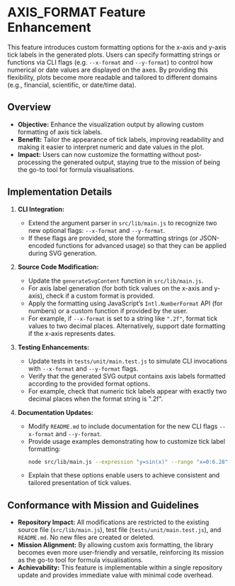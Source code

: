 # AXIS_FORMAT Feature Enhancement

This feature introduces custom formatting options for the x-axis and y-axis tick labels in the generated plots. Users can specify formatting strings or functions via CLI flags (e.g. `--x-format` and `--y-format`) to control how numerical or date values are displayed on the axes. By providing this flexibility, plots become more readable and tailored to different domains (e.g., financial, scientific, or date/time data).

## Overview

- **Objective:** Enhance the visualization output by allowing custom formatting of axis tick labels.
- **Benefit:** Tailor the appearance of tick labels, improving readability and making it easier to interpret numeric and date values in the plot.
- **Impact:** Users can now customize the formatting without post-processing the generated output, staying true to the mission of being the go-to tool for formula visualisations.

## Implementation Details

1. **CLI Integration:**
   - Extend the argument parser in `src/lib/main.js` to recognize two new optional flags: `--x-format` and `--y-format`.
   - If these flags are provided, store the formatting strings (or JSON-encoded functions for advanced usage) so that they can be applied during SVG generation.

2. **Source Code Modification:**
   - Update the `generateSvgContent` function in `src/lib/main.js`.
   - For axis label generation (for both tick values on the x-axis and y-axis), check if a custom format is provided.
   - Apply the formatting using JavaScript’s `Intl.NumberFormat` API (for numbers) or a custom function if provided by the user.
   - For example, if `--x-format` is set to a string like `".2f"`, format tick values to two decimal places. Alternatively, support date formatting if the x-axis represents dates.

3. **Testing Enhancements:**
   - Update tests in `tests/unit/main.test.js` to simulate CLI invocations with `--x-format` and `--y-format` flags.
   - Verify that the generated SVG output contains axis labels formatted according to the provided format options.
   - For example, check that numeric tick labels appear with exactly two decimal places when the format string is ".2f".

4. **Documentation Updates:**
   - Modify `README.md` to include documentation for the new CLI flags `--x-format` and `--y-format`.
   - Provide usage examples demonstrating how to customize tick label formatting:
     ```sh
     node src/lib/main.js --expression "y=sin(x)" --range "x=0:6.28" --file output.svg --x-format ".2f" --y-format ".1f"
     ```
   - Explain that these options enable users to achieve consistent and tailored presentation of tick values.

## Conformance with Mission and Guidelines

- **Repository Impact:** All modifications are restricted to the existing source file (`src/lib/main.js`), test file (`tests/unit/main.test.js`), and `README.md`. No new files are created or deleted.
- **Mission Alignment:** By allowing custom axis formatting, the library becomes even more user-friendly and versatile, reinforcing its mission as the go-to tool for formula visualisations.
- **Achievability:** This feature is implementable within a single repository update and provides immediate value with minimal code overhead.